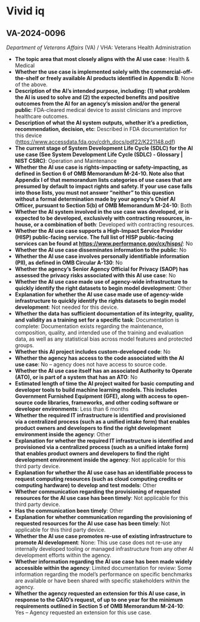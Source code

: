 # Vivid iq
## VA-2024-0096
_Department of Veterans Affairs_ (VA) / VHA: Veterans Health Administration


+ **The topic area that most closely aligns with the AI use case**: Health & Medical
+ **Whether the use case is implemented solely with the commercial-off-the-shelf or freely available AI products identified in Appendix B**: None of the above.
+ **Description of the AI’s intended purpose, including: (1) what problem the AI is used to solve and (2) the expected benefits and positive outcomes from the AI for an agency’s mission and/or the general public**: FDA-cleared medical device to assist clinicians and improve healthcare outcomes.
+ **Description of what the AI system outputs, whether it’s a prediction, recommendation, decision, etc**: Described in FDA documentation for this device (https://www.accessdata.fda.gov/cdrh_docs/pdf22/K221148.pdf)
+ **The current stage of System Development Life Cycle (SDLC) for the AI use case (See System Development Life Cycle (SDLC) - Glossary | NIST CSRC)**: Operation and Maintenance
+ **Whether the AI use case is rights-impacting or safety-impacting, as defined in Section 6 of OMB Memorandum M-24-10. Note also that Appendix I of that memorandum lists categories of use cases that are presumed by default to impact rights and safety. If your use case falls into those lists, you must not answer “neither” to this question without a formal determination made by your agency’s Chief AI Officer, pursuant to Section 5(b) of OMB Memorandum M-24-10**: Both
+ **Whether the AI system involved in the use case was developed, or is expected to be developed, exclusively with contracting resources, in-house, or a combination of both**: Developed with contracting resources.
+ **Whether the AI use case supports a High-Impact Service Provider (HISP) public-facing service. The full list of HISP public-facing services can be found at https://www.performance.gov/cx/hisps/**: No
+ **Whether the AI use case disseminates information to the public**: No
+ **Whether the AI use case involves personally identifiable information (PII), as defined in OMB Circular A-130**: No
+ **Whether the agency’s Senior Agency Official for Privacy (SAOP) has assessed the privacy risks associated with this AI use case**: No
+ **Whether the AI use case made use of agency-wide infrastructure to quickly identify the right datasets to begin model development**: Other
+ **Explanation for whether the AI use case made use of agency-wide infrastructure to quickly identify the rights datasets to begin model development**: Not needed for this device.
+ **Whether the data has sufficient documentation of its integrity, quality, and validity as a training set for a specific task**: Documentation is complete: Documentation exists regarding the maintenance, composition, quality, and intended use of the training and evaluation data, as well as any statistical bias across model features and protected groups.
+ **Whether this AI project includes custom-developed code**: No
+ **Whether the agency has access to the code associated with the AI use case**: No – agency does not have access to source code.
+ **Whether the AI use case itself has an associated Authority to Operate (ATO), or is part of a system that has an ATO**: No
+ **Estimated length of time the AI project waited for basic computing and developer tools to build machine learning models. This includes Government Furnished Equipment (GFE), along with access to open-source code libraries, frameworks, and other coding software or developer environments**: Less than 6 months
+ **Whether the required IT infrastructure is identified and provisioned via a centralized process (such as a unified intake form) that enables product owners and developers to find the right development environment inside the agency**: Other
+ **Explanation for whether the required IT infrastructure is identified and provisioned via a centralized process (such as a unified intake form) that enables product owners and developers to find the right development environment inside the agency**: Not applicable for this third party device.
+ **Explanation for whether the AI use case has an identifiable process to request computing resources (such as cloud computing credits or computing hardware) to develop and test models**: Other
+ **Whether communication regarding the provisioning of requested resources for the AI use case has been timely**: Not applicable for this third party device.
+ **Has the communication been timely**: Other
+ **Explanation for whether communication regarding the provisioning of requested resources for the AI use case has been timely**: Not applicable for this third party device.
+ **Whether the AI use case promotes re-use of existing infrastructure to promote AI development**: None: This use case does not re-use any internally developed tooling or managed infrastructure from any other AI development efforts within the agency.
+ **Whether information regarding the AI use case has been made widely accessible within the agency**: Limited documentation for review: Some information regarding the model’s performance on specific benchmarks are available or have been shared with specific stakeholders within the agency.
+ **Whether the agency requested an extension for this AI use case, in response to the CAIO’s request, of up to one year for the minimum requirements outlined in Section 5 of OMB Memorandum M-24-10**: Yes – Agency requested an extension for this use case.